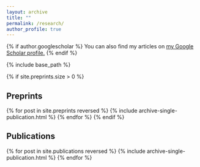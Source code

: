 ```yaml
---
layout: archive
title: ""
permalink: /research/
author_profile: true
---
```


{% if author.googlescholar %}
  You can also find my articles on <u><a href="{{author.googlescholar}}">my Google Scholar profile</a>.</u>
{% endif %}

{% include base_path %}

{% if site.preprints.size > 0 %}
   <h2 class="h2publication">Preprints</h2>
   {% for post in site.preprints reversed %}
      {% include archive-single-publication.html %}
   {% endfor %}
{% endif %}
<h2 class="h2publication">Publications</h2>
{% for post in site.publications reversed %}
  {% include archive-single-publication.html %}
{% endfor %}
